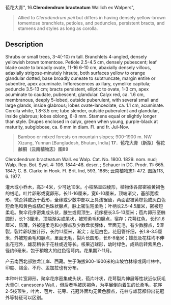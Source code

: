 苞花大青",
16.**Clerodendrum bracteatum** Wallich ex Walpers",

> Allied to *Clerodendrum peii* but differs in having densely yellow-brown tomentose branchlets, petioles, and peduncles, persistent bracts, and stamens and styles as long as corolla.

## Description
Shrubs  or  small   trees,  3-4(-10) m  tall.  Branchlets  4-angled,  densely  yellowish  brown  tomentose. Petiole 2.5-4.5 cm, densely pubescent; leaf blade ovate to broadly ovate, 11-16  6-10 cm, abaxially densely villous, adaxially strigose-minutely hirsute, both surfaces yellow to orange glandular dotted, base broadly cuneate to subtruncate, margin entire or subentire, apex acuminate. Inflorescences axillary, cymelike capitula; peduncle 3.5-13 cm; bracts persistent, elliptic to ovate, 1-3 cm, apex acuminate to caudate, pubescent, glandular. Calyx red, ca. 1.6 cm, membranous, deeply 5-lobed, outside puberulent, with several small and large glands, inside glabrous; lobes ovate-lanceolate, ca. 1.1 cm, acuminate. Corolla white, 1.8-3.5 cm; tube slender, outside puberulent and glandular, inside glabrous; lobes oblong, 6-8 mm. Stamens equal or slightly longer than style. Drupes enclosed in calyx, green when young, purple-black at maturity, subglobose, ca. 6 mm in diam. Fl. and fr. Jul-Nov.

> Bamboo or mixed forests on mountain slopes; 900-1900 m. NW Xizang, Yunnan [Bangladesh, Bhutan, India]
**17．苞花大青（新拟）苞花赪桐（云南植物志）图89**

Clerodendrum bracteatum Wall. ex Walp. Cat. No. 1800. 1829. nom. nud; Walp. Rep. Bot. Syst. 4: 106. 1844-48. descr. ; Schauer in DC. Prodr. 11: 665. 1847; C. B. Clarke in Hook. Fl. Brit. lnd, 593, 1885; 云南植物志1: 472. 图版113, 6. 1977.

灌木或小乔木，高3-4米，少可达10米。小枝略呈四棱形，植物体各部密被黄褐色的绒毛。叶片卵形或宽卵形，长11-16厘米，宽6-10厘米，顶端渐尖，基部宽楔形，微歪斜或近于截形，全缘或少数中部以上具浅锯齿，两面密被黄棕色或灰白色短柔毛和黄色或桔红色珠状腺点，脉上密生短柔毛；叶柄长2.5-4.5厘米，密被短柔毛。聚伞花序密集成头状，腋生或假顶生，花序梗长3.5-13厘米；苞片卵形至椭圆形，长1-3厘米，顶端渐尖或尾状，被短柔毛和腺点，宿存；花萼红色，长约1.6厘米，质薄，外被短柔毛和小腺点及少数盘状腺体，里面无毛，有少数腺点，5深裂，裂片卵状披针形，长约1.1厘米，渐尖；花冠白色，花冠管纤细，长1.8-3.5厘米，外被短柔毛和腺点，里面无毛，裂片长圆形，长6-8毫米；雄蕊及花柱均不伸出花冠外，雄蕊稍长于花柱或近等长。核果近球形，幼时绿色，成熟后转紫黑色，径约6毫米，包于稍增大的红色宿萼内。花果期7-11月。

产云南西北部独龙江岸、西藏。生于海拔900-1900米的山坡竹林缘或阔叶林中。印度、锡金、不丹、孟加拉也有分布。

本种叶片宽卵形，聚伞花序密集成头状，苞片叶状，花萼裂片伸展等性状近似灰毛大青Cl. canescens Wall.，但后者毛被灰褐色，为平展倒向着生的长柔毛，花序2-5枝顶生，叶片、苞片、花萼、花冠外面均无黄色腺点，花柱与雄蕊都伸出花冠外等特征可以区别。
